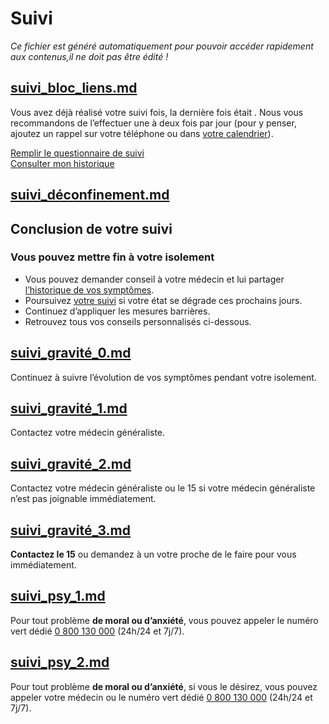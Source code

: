 
# Suivi

*Ce fichier est généré automatiquement pour pouvoir accéder rapidement aux contenus,il ne doit pas être édité !*


## [suivi_bloc_liens.md](suivi_bloc_liens.md)

Vous avez déjà réalisé votre suivi <span class="suivi-repetition"></span> fois, la dernière fois était <span class="suivi-derniere-fois"></span>.
Nous vous recommandons de l’effectuer une à deux fois par jour (pour y penser, ajoutez un rappel sur votre téléphone ou dans <a href="" class="js-calendar" download="rappel-covid19.ics">votre calendrier</a>).

<div class="form-controls">
    <div class="button-full-width">
        <a class="button button-full-width" href="#suiviintroduction"
            >Remplir le questionnaire de suivi</a>
    </div>
    <a class="button button-outline button-full-width" href="#suivihistorique">Consulter mon historique</a>
</div>



## [suivi_déconfinement.md](suivi_déconfinement.md)

## Conclusion de votre suivi

<div class="statut statut-deconfinement">

### Vous pouvez mettre fin à votre isolement

</div>

* Vous pouvez demander conseil à votre médecin et lui partager <a href="#suivihistorique">l’historique de vos symptômes</a>.
* Poursuivez <a href="#suiviintroduction">votre suivi</a> si votre état se dégrade ces prochains jours.
* Continuez d’appliquer les mesures barrières.
* Retrouvez tous vos conseils personnalisés ci-dessous.



## [suivi_gravité_0.md](suivi_gravité_0.md)

Continuez à suivre l’évolution de vos symptômes pendant votre isolement.


## [suivi_gravité_1.md](suivi_gravité_1.md)

Contactez votre médecin généraliste.



## [suivi_gravité_2.md](suivi_gravité_2.md)

Contactez votre médecin généraliste ou le 15 si votre médecin généraliste n’est pas joignable immédiatement.



## [suivi_gravité_3.md](suivi_gravité_3.md)

**Contactez le 15** ou demandez à un votre proche de le faire pour vous immédiatement.



## [suivi_psy_1.md](suivi_psy_1.md)

Pour tout problème <b>de moral ou d’anxiété</b>, vous pouvez appeler le numéro vert dédié <a href="tel:+33800130000">0 800 130 000</a> (24h/24 et 7j/7).



## [suivi_psy_2.md](suivi_psy_2.md)

Pour tout problème <b>de moral ou d’anxiété</b>, si vous le désirez, vous pouvez appeler votre médecin ou le numéro vert dédié <a href="tel:+33800130000">0 800 130 000</a> (24h/24 et 7j/7).


